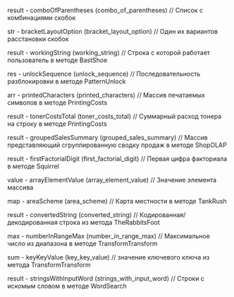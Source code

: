 result - comboOfParentheses (combo_of_parentheses) // Список с комбинациями скобок

str - bracketLayoutOption (bracket_layout_option) // Один их вариантов расстановки скобок

result - workingString (working_string) // Строка с которой работает пользователь в методе BastShoe

res - unlockSequence (unlock_sequence) // Последовательность разблокировки в методе PatternUnlock

arr - printedСharacters (printed_characters) // Массив печатаемых символов в методе PrintingCosts

result - tonerCostsTotal (toner_costs_total) // Суммарный расход тонера на строку в методе PrintingCosts

result - groupedSalesSummary (grouped_sales_summary) // Массив представляющий сгруппированную сводку продаж в методе ShopOLAP

result - firstFactorialDigit (first_factorial_digit) // Первая цифра факториала в методе Squirrel

value - arrayElementValue (array_element_value) // Значение элемента массива

map - areaScheme (area_scheme) // Карта местности в методе TankRush

result - convertedString (converted_string) // Кодированная/декодированная строка из метода TheRabbitsFoot

max - numberInRangeMax (number_in_range_max) // Максимальное число из диапазона в методе TransformTransform

sum - keyKeyValue (key_key_value) // значение ключевого ключа из метода TransformTransform

result - stringsWithInputWord (strings_with_input_word) // Строки с искомым словом в методе WordSearch